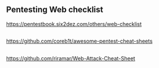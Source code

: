 ## Pentesting Web checklist
https://pentestbook.six2dez.com/others/web-checklist

## 
https://github.com/coreb1t/awesome-pentest-cheat-sheets

## 
https://github.com/riramar/Web-Attack-Cheat-Sheet



